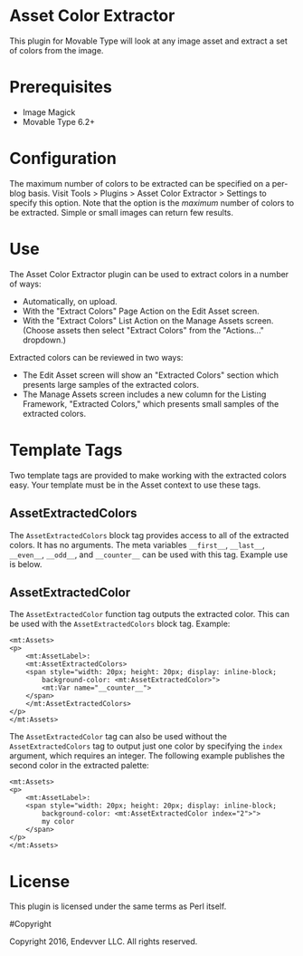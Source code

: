 # Asset Color Extractor

This plugin for Movable Type will look at any image asset and extract a set of colors from the image.

# Prerequisites

* Image Magick
* Movable Type 6.2+

# Configuration

The maximum number of colors to be extracted can be specified on a per-blog basis. Visit Tools > Plugins > Asset Color Extractor > Settings to specify this option. Note that the option is the *maximum* number of colors to be extracted. Simple or small images can return few results.

# Use

The Asset Color Extractor plugin can be used to extract colors in a number of
ways:

* Automatically, on upload.
* With the "Extract Colors" Page Action on the Edit Asset screen.
* With the "Extract Colors" List Action on the Manage Assets screen. (Choose assets then select "Extract Colors" from the "Actions..." dropdown.)

Extracted colors can be reviewed in two ways:

* The Edit Asset screen will show an "Extracted Colors" section which presents large samples of the extracted colors.
* The Manage Assets screen includes a new column for the Listing Framework, "Extracted Colors," which presents small samples of the extracted colors.

# Template Tags

Two template tags are provided to make working with the extracted colors easy. Your template must be in the Asset context to use these tags.

## AssetExtractedColors

The `AssetExtractedColors` block tag provides access to all of the extracted colors. It has no arguments. The meta variables `__first__`, `__last__`, `__even__`, `__odd__`, and `__counter__` can be used with this tag. Example use is below.

## AssetExtractedColor

The `AssetExtractedColor` function tag outputs the extracted color. This can be used with the `AssetExtractedColors` block tag. Example:

    <mt:Assets>
    <p>
        <mt:AssetLabel>:
        <mt:AssetExtractedColors>
        <span style="width: 20px; height: 20px; display: inline-block;
            background-color: <mt:AssetExtractedColor>">
            <mt:Var name="__counter__">
        </span>
        </mt:AssetExtractedColors>
    </p>
    </mt:Assets>

The `AssetExtractedColor` tag can also be used without the `AssetExtractedColors` tag to output just one color by specifying the `index` argument, which requires an integer. The following example publishes the second color in the extracted palette:

    <mt:Assets>
    <p>
        <mt:AssetLabel>:
        <span style="width: 20px; height: 20px; display: inline-block;
            background-color: <mt:AssetExtractedColor index="2">">
            my color
        </span>
    </p>
    </mt:Assets>

# License

This plugin is licensed under the same terms as Perl itself.

#Copyright

Copyright 2016, Endevver LLC. All rights reserved.
